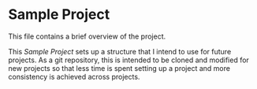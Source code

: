 # Sample Project

This file contains a brief overview of the project.

This *Sample Project* sets up a structure that I intend to use for future projects. As a git repository, this is intended to be cloned and modified for new projects so that less time is spent setting up a project and more consistency is achieved across projects.